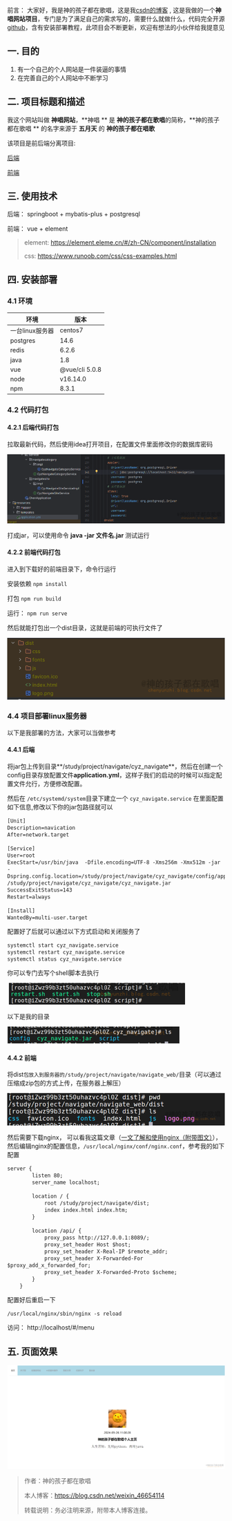 前言： 大家好，我是神的孩子都在歌唱，这是我[csdn的博客](chenyunzhi.blog.csdn.net) , 这是我做的一个**神唱网站项目**，专门是为了满足自己的需求写的，需要什么就做什么，代码完全开源[github](https://github.com/Rodma1/cyz_navication)，含有安装部署教程，此项目会不断更新，欢迎有想法的小伙伴给我提意见



## 一. 目的

1. 有一个自己的个人网站是一件装逼的事情
2. 在完善自己的个人网站中不断学习

## 二. 项目标题和描述

我这个网站叫做   **神唱网站**，**神唱 **  是   **神的孩子都在歌唱**的简称，**神的孩子都在歌唱 **  的名字来源于   **五月天**  的   **神的孩子都在唱歌**

该项目是前后端分离项目: 

[后端](https://github.com/Rodma1/navigation)

[前端](https://github.com/Rodma1/navigation_ui)

## 三. 使用技术

后端： springboot + mybatis-plus  + postgresql 

前端： vue + element

> element: https://element.eleme.cn/#/zh-CN/component/installation
>
> css:  https://www.runoob.com/css/css-examples.html

## 四. 安装部署

### 4.1 环境



| 环境            | 版本           |
| --------------- | -------------- |
| 一台linux服务器 | centos7        |
| postgres        | 14.6           |
| redis           | 6.2.6          |
| java            | 1.8            |
| vue             | @vue/cli 5.0.8 |
| node            | v16.14.0       |
| npm             | 8.3.1          |



### 4.2 代码打包

#### 4.2.1 后端代码打包

拉取最新代码，然后使用idea打开项目，在配置文件里面修改你的数据库密码

![image-20231013112625345](image/image-20231013112625345.png)



打成jar，可以使用命令   **java -jar 文件名.jar**  测试运行

#### 4.2.2 前端代码打包

进入到下载好的前端目录下，命令行运行

安装依赖
`npm install`

打包  `npm run build`

运行： `npm run serve`

然后就能打包出一个dist目录，这就是前端的可执行文件了

![image-20240924101537917](image/image-20240924101537917.png)

### 4.4 项目部署linux服务器

以下是我部署的方法，大家可以当做参考

#### 4.4.1 后端

将jar包上传到目录**/study/project/navigate/cyz_navigate**，然后在创建一个config目录存放配置文件**application.yml**，这样子我们的启动的时候可以指定配置文件允行，方便修改配置。



然后在 `/etc/systemd/system`目录下建立一个 `cyz_navigate.service` 在里面配置如下信息,修改以下你的jar包路径就可以

```shell
[Unit]
Description=navication
After=network.target

[Service]
User=root
ExecStart=/usr/bin/java  -Dfile.encoding=UTF-8 -Xms256m -Xmx512m -jar   -Dspring.config.location=/study/project/navigate/cyz_navigate/config/application.yml /study/project/navigate/cyz_navigate/cyz_navigate.jar
SuccessExitStatus=143
Restart=always

[Install]
WantedBy=multi-user.target
```

配置好了后就可以通过以下方式启动和关闭服务了

```shell
systemctl start cyz_navigate.service
systemctl restart cyz_navigate.service
systemctl status cyz_navigate.service
```

你可以专门去写个shell脚本去执行

![image-20240924102414936](image/image-20240924102414936.png)



以下是我的目录

![image-20240924102433585](image/image-20240924102433585.png)

#### 4.4.2 前端

将dist`包放入到服务器的/study/project/navigate/navigate_web/`目录（可以通过压缩成zip包的方式上传，在服务器上解压）

![image-20240924102952141](image/image-20240924102952141.png)

然后需要下载nginx， 可以看我这篇文章（[一文了解和使用nginx（附带图文）](https://blog.csdn.net/weixin_46654114/article/details/134046040?ops_request_misc=%257B%2522request%255Fid%2522%253A%25222E6D96CC-899C-4334-BBE3-AEF3D7F6DC95%2522%252C%2522scm%2522%253A%252220140713.130102334.pc%255Fblog.%2522%257D&request_id=2E6D96CC-899C-4334-BBE3-AEF3D7F6DC95&biz_id=0&utm_medium=distribute.pc_search_result.none-task-blog-2~blog~first_rank_ecpm_v1~rank_v31_ecpm-1-134046040-null-null.nonecase&utm_term=nginx&spm=1018.2226.3001.4450)），然后编辑nginx的配置信息，`/usr/local/nginx/conf/nginx.conf`，参考我的如下配置

``` shell
server {
        listen 80;
        server_name localhost;

        location / {
            root /study/project/navigate/dist;
            index index.html index.htm;
        }

        location /api/ {
            proxy_pass http://127.0.0.1:8089/;
            proxy_set_header Host $host;
            proxy_set_header X-Real-IP $remote_addr;
            proxy_set_header X-Forwarded-For $proxy_add_x_forwarded_for;
            proxy_set_header X-Forwarded-Proto $scheme;
        }
    }

```

配置好后重启一下

``` shell
/usr/local/nginx/sbin/nginx -s reload
```



访问： http://localhost/#/menu



## 五. 页面效果

![image-20240926110037371](image/image-20240926110037371.png)

> 作者：神的孩子都在歌唱
>
> 本人博客：https://blog.csdn.net/weixin_46654114
>
> 转载说明：务必注明来源，附带本人博客连接。
